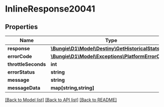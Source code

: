 # InlineResponse20041

## Properties
Name | Type | Description | Notes
------------ | ------------- | ------------- | -------------
**response** | [**\Bungie\D1\Model\Destiny\GetHistoricalStats**](GetHistoricalStats.md) |  | [optional] 
**errorCode** | [**\Bungie\D1\Model\Exceptions\PlatformErrorCodes**](PlatformErrorCodes.md) |  | [optional] 
**throttleSeconds** | **int** |  | [optional] 
**errorStatus** | **string** |  | [optional] 
**message** | **string** |  | [optional] 
**messageData** | **map[string,string]** |  | [optional] 

[[Back to Model list]](../README.md#documentation-for-models) [[Back to API list]](../README.md#documentation-for-api-endpoints) [[Back to README]](../README.md)


